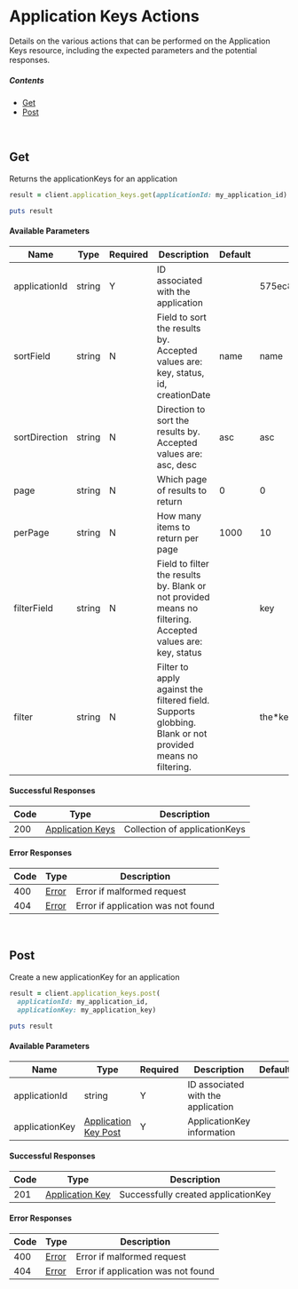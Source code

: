 # Application Keys Actions

Details on the various actions that can be performed on the
Application Keys resource, including the expected
parameters and the potential responses.

##### Contents

*   [Get](#get)
*   [Post](#post)

<br/>

## Get

Returns the applicationKeys for an application

```ruby
result = client.application_keys.get(applicationId: my_application_id)

puts result
```

#### Available Parameters

| Name | Type | Required | Description | Default | Example |
| ---- | ---- | -------- | ----------- | ------- | ------- |
| applicationId | string | Y | ID associated with the application |  | 575ec8687ae143cd83dc4a97 |
| sortField | string | N | Field to sort the results by. Accepted values are: key, status, id, creationDate | name | name |
| sortDirection | string | N | Direction to sort the results by. Accepted values are: asc, desc | asc | asc |
| page | string | N | Which page of results to return | 0 | 0 |
| perPage | string | N | How many items to return per page | 1000 | 10 |
| filterField | string | N | Field to filter the results by. Blank or not provided means no filtering. Accepted values are: key, status |  | key |
| filter | string | N | Filter to apply against the filtered field. Supports globbing. Blank or not provided means no filtering. |  | the*key |

#### Successful Responses

| Code | Type | Description |
| ---- | ---- | ----------- |
| 200 | [Application Keys](_schemas.md#application-keys) | Collection of applicationKeys |

#### Error Responses

| Code | Type | Description |
| ---- | ---- | ----------- |
| 400 | [Error](_schemas.md#error) | Error if malformed request |
| 404 | [Error](_schemas.md#error) | Error if application was not found |

<br/>

## Post

Create a new applicationKey for an application

```ruby
result = client.application_keys.post(
  applicationId: my_application_id,
  applicationKey: my_application_key)

puts result
```

#### Available Parameters

| Name | Type | Required | Description | Default | Example |
| ---- | ---- | -------- | ----------- | ------- | ------- |
| applicationId | string | Y | ID associated with the application |  | 575ec8687ae143cd83dc4a97 |
| applicationKey | [Application Key Post](_schemas.md#application-key-post) | Y | ApplicationKey information |  | [Application Key Post Example](schemas.md#application-key-post-example) |

#### Successful Responses

| Code | Type | Description |
| ---- | ---- | ----------- |
| 201 | [Application Key](_schemas.md#application-key) | Successfully created applicationKey |

#### Error Responses

| Code | Type | Description |
| ---- | ---- | ----------- |
| 400 | [Error](_schemas.md#error) | Error if malformed request |
| 404 | [Error](_schemas.md#error) | Error if application was not found |

